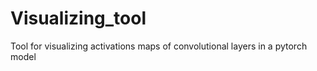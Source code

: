 # Visualizing_tool
Tool for visualizing activations maps of convolutional layers in a pytorch model
